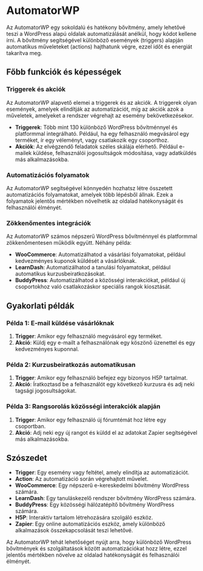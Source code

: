 # AutomatorWP

Az AutomatorWP egy sokoldalú és hatékony bővítmény, amely lehetővé teszi a WordPress alapú oldalak automatizálását anélkül, hogy kódot kellene írni. A bővítmény segítségével különböző események (triggers) alapján automatikus műveleteket (actions) hajthatunk végre, ezzel időt és energiát takarítva meg.

## Főbb funkciók és képességek

### Triggerek és akciók

Az AutomatorWP alapvető elemei a triggerek és az akciók. A triggerek olyan események, amelyek elindítják az automatizációt, míg az akciók azok a műveletek, amelyeket a rendszer végrehajt az esemény bekövetkezésekor.

- **Triggerek**: Több mint 130 különböző WordPress bővítménnyel és platformmal integrálható. Például, ha egy felhasználó megvásárol egy terméket, ír egy véleményt, vagy csatlakozik egy csoporthoz.
- **Akciók**: Az elvégzendő feladatok széles skálája elérhető. Például e-mailek küldése, felhasználói jogosultságok módosítása, vagy adatküldés más alkalmazásokba.

### Automatizációs folyamatok

Az AutomatorWP segítségével könnyedén hozhatsz létre összetett automatizációs folyamatokat, amelyek több lépésből állnak. Ezek a folyamatok jelentős mértékben növelhetik az oldalad hatékonyságát és felhasználói élményét.

### Zökkenőmentes integrációk

Az AutomatorWP számos népszerű WordPress bővítménnyel és platformmal zökkenőmentesen működik együtt. Néhány példa:

- **WooCommerce**: Automatizálhatod a vásárlási folyamatokat, például kedvezményes kuponok küldését a vásárlóknak.
- **LearnDash**: Automatizálhatod a tanulási folyamatokat, például automatikus kurzusbeiratkozásokat.
- **BuddyPress**: Automatizálhatod a közösségi interakciókat, például új csoportokhoz való csatlakozáskor speciális rangok kiosztását.

## Gyakorlati példák

### Példa 1: E-mail küldése vásárlóknak

1. **Trigger**: Amikor egy felhasználó megvásárol egy terméket.
2. **Akció**: Küldj egy e-mailt a felhasználónak egy köszönő üzenettel és egy kedvezményes kuponnal.

### Példa 2: Kurzusbeiratkozás automatikusan

1. **Trigger**: Amikor egy felhasználó befejez egy bizonyos H5P tartalmat.
2. **Akció**: Íratkoztasd be a felhasználót egy következő kurzusra és adj neki tagsági jogosultságokat.

### Példa 3: Rangsorolás közösségi interakciók alapján

1. **Trigger**: Amikor egy felhasználó új fórumtémát hoz létre egy csoportban.
2. **Akció**: Adj neki egy új rangot és küldd el az adatokat Zapier segítségével más alkalmazásokba.

## Szószedet

- **Trigger**: Egy esemény vagy feltétel, amely elindítja az automatizációt.
- **Action**: Az automatizáció során végrehajtott művelet.
- **WooCommerce**: Egy népszerű e-kereskedelmi bővítmény WordPress számára.
- **LearnDash**: Egy tanuláskezelő rendszer bővítmény WordPress számára.
- **BuddyPress**: Egy közösségi hálózatépítő bővítmény WordPress számára.
- **H5P**: Interaktív tartalom létrehozására szolgáló eszköz.
- **Zapier**: Egy online automatizációs eszköz, amely különböző alkalmazások összekapcsolását teszi lehetővé.

Az AutomatorWP tehát lehetőséget nyújt arra, hogy különböző WordPress bővítmények és szolgáltatások között automatizációkat hozz létre, ezzel jelentős mértékben növelve az oldalad hatékonyságát és felhasználói élményét.